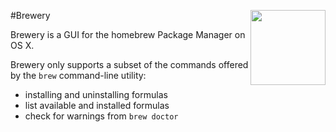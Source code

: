 #Brewery <img align="right" width="120" height="120" src="https://raw.github.com/flufff42/Brewery/master/Brewery Icon.png">

Brewery is a GUI for the homebrew Package Manager on OS X.

Brewery only supports a subset of the commands offered by the `brew` command-line utility:

- installing and uninstalling formulas
- list available and installed formulas
- check for warnings from `brew doctor`


